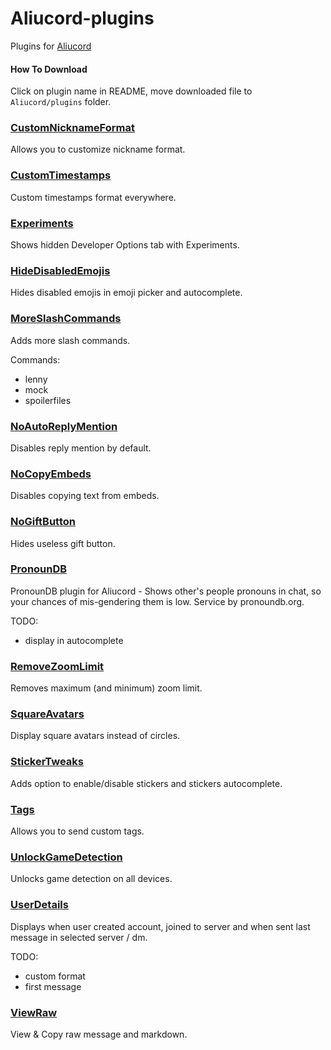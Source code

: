# Aliucord-plugins
Plugins for [Aliucord](https://github.com/Aliucord)

#### How To Download
Click on plugin name in README, move downloaded file to `Aliucord/plugins` folder.

### [CustomNicknameFormat](https://github.com/Juby210/Aliucord-plugins/raw/builds/CustomNicknameFormat.apk)
Allows you to customize nickname format.

### [CustomTimestamps](https://github.com/Juby210/Aliucord-plugins/raw/builds/CustomTimestamps.apk)
Custom timestamps format everywhere.

### [Experiments](https://github.com/Juby210/Aliucord-plugins/raw/builds/Experiments.apk)
Shows hidden Developer Options tab with Experiments.

### [HideDisabledEmojis](https://github.com/Juby210/Aliucord-plugins/raw/builds/HideDisabledEmojis.apk)
Hides disabled emojis in emoji picker and autocomplete.

### [MoreSlashCommands](https://github.com/Juby210/Aliucord-plugins/raw/builds/MoreSlashCommands.apk)
Adds more slash commands.

Commands:
- lenny
- mock
- spoilerfiles

### [NoAutoReplyMention](https://github.com/Juby210/Aliucord-plugins/raw/builds/NoAutoReplyMention.apk)
Disables reply mention by default.

### [NoCopyEmbeds](https://github.com/Juby210/Aliucord-plugins/raw/builds/NoCopyEmbeds.apk)
Disables copying text from embeds.

### [NoGiftButton](https://github.com/Juby210/Aliucord-plugins/raw/builds/NoGiftButton.apk)
Hides useless gift button.

### [PronounDB](https://github.com/Juby210/Aliucord-plugins/raw/builds/PronounDB.apk)
PronounDB plugin for Aliucord - Shows other's people pronouns in chat, so your chances of mis-gendering them is low. Service by pronoundb.org.

TODO:
- display in autocomplete

### [RemoveZoomLimit](https://github.com/Juby210/Aliucord-plugins/raw/builds/RemoveZoomLimit.apk)
Removes maximum (and minimum) zoom limit.

### [SquareAvatars](https://github.com/Juby210/Aliucord-plugins/raw/builds/SquareAvatars.apk)
Display square avatars instead of circles.

### [StickerTweaks](https://github.com/Juby210/Aliucord-plugins/raw/builds/StickerTweaks.apk)
Adds option to enable/disable stickers and stickers autocomplete.

### [Tags](https://github.com/Juby210/Aliucord-plugins/raw/builds/Tags.apk)
Allows you to send custom tags.

### [UnlockGameDetection](https://github.com/Juby210/Aliucord-plugins/raw/builds/UnlockGameDetection.apk)
Unlocks game detection on all devices.

### [UserDetails](https://github.com/Juby210/Aliucord-plugins/raw/builds/UserDetails.apk)
Displays when user created account, joined to server and when sent last message in selected server / dm.

TODO:
- custom format
- first message

### [ViewRaw](https://github.com/Juby210/Aliucord-plugins/raw/builds/ViewRaw.apk)
View & Copy raw message and markdown.
